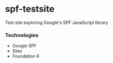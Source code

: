 # spf-testsite
Test site exploring Google's SPF JavaScript library

### Technologies

* Google SPF
* Silex
* Foundation 6